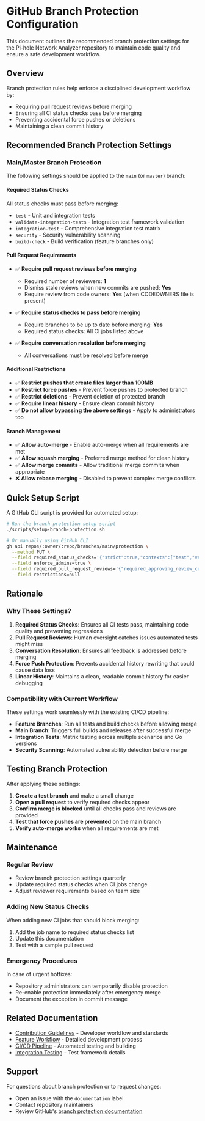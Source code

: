 # GitHub Branch Protection Configuration

This document outlines the recommended branch protection settings for the Pi-hole Network Analyzer repository to maintain code quality and ensure a safe development workflow.

## Overview

Branch protection rules help enforce a disciplined development workflow by:
- Requiring pull request reviews before merging
- Ensuring all CI status checks pass before merging
- Preventing accidental force pushes or deletions
- Maintaining a clean commit history

## Recommended Branch Protection Settings

### Main/Master Branch Protection

The following settings should be applied to the `main` (or `master`) branch:

#### Required Status Checks
All status checks must pass before merging:
- `test` - Unit and integration tests
- `validate-integration-tests` - Integration test framework validation  
- `integration-test` - Comprehensive integration test matrix
- `security` - Security vulnerability scanning
- `build-check` - Build verification (feature branches only)

#### Pull Request Requirements
- ✅ **Require pull request reviews before merging**
  - Required number of reviewers: **1**
  - Dismiss stale reviews when new commits are pushed: **Yes**
  - Require review from code owners: **Yes** (when CODEOWNERS file is present)

- ✅ **Require status checks to pass before merging** 
  - Require branches to be up to date before merging: **Yes**
  - Required status checks: All CI jobs listed above

- ✅ **Require conversation resolution before merging**
  - All conversations must be resolved before merge

#### Additional Restrictions
- ✅ **Restrict pushes that create files larger than 100MB**
- ✅ **Restrict force pushes** - Prevent force pushes to protected branch
- ✅ **Restrict deletions** - Prevent deletion of protected branch
- ✅ **Require linear history** - Ensure clean commit history
- ✅ **Do not allow bypassing the above settings** - Apply to administrators too

#### Branch Management
- ✅ **Allow auto-merge** - Enable auto-merge when all requirements are met
- ✅ **Allow squash merging** - Preferred merge method for clean history
- ✅ **Allow merge commits** - Allow traditional merge commits when appropriate
- ❌ **Allow rebase merging** - Disabled to prevent complex merge conflicts

## Quick Setup Script

A GitHub CLI script is provided for automated setup:

```bash
# Run the branch protection setup script
./scripts/setup-branch-protection.sh

# Or manually using GitHub CLI
gh api repos/:owner/:repo/branches/main/protection \
  --method PUT \
  --field required_status_checks='{"strict":true,"contexts":["test","validate-integration-tests","integration-test","security"]}' \
  --field enforce_admins=true \
  --field required_pull_request_reviews='{"required_approving_review_count":1,"dismiss_stale_reviews":true}' \
  --field restrictions=null
```

## Rationale

### Why These Settings?

1. **Required Status Checks**: Ensures all CI tests pass, maintaining code quality and preventing regressions
2. **Pull Request Reviews**: Human oversight catches issues automated tests might miss
3. **Conversation Resolution**: Ensures all feedback is addressed before merging
4. **Force Push Protection**: Prevents accidental history rewriting that could cause data loss
5. **Linear History**: Maintains a clean, readable commit history for easier debugging

### Compatibility with Current Workflow

These settings work seamlessly with the existing CI/CD pipeline:

- **Feature Branches**: Run all tests and build checks before allowing merge
- **Main Branch**: Triggers full builds and releases after successful merge
- **Integration Tests**: Matrix testing across multiple scenarios and Go versions
- **Security Scanning**: Automated vulnerability detection before merge

## Testing Branch Protection

After applying these settings:

1. **Create a test branch** and make a small change
2. **Open a pull request** to verify required checks appear
3. **Confirm merge is blocked** until all checks pass and reviews are provided
4. **Test that force pushes are prevented** on the main branch
5. **Verify auto-merge works** when all requirements are met

## Maintenance

### Regular Review
- Review branch protection settings quarterly
- Update required status checks when CI jobs change
- Adjust reviewer requirements based on team size

### Adding New Status Checks
When adding new CI jobs that should block merging:

1. Add the job name to required status checks list
2. Update this documentation
3. Test with a sample pull request

### Emergency Procedures
In case of urgent hotfixes:
- Repository administrators can temporarily disable protection
- Re-enable protection immediately after emergency merge
- Document the exception in commit message

## Related Documentation

- [Contribution Guidelines](CONTRIBUTING.md) - Developer workflow and standards
- [Feature Workflow](docs/FEATURE_WORKFLOW.md) - Detailed development process
- [CI/CD Pipeline](.github/workflows/ci.yml) - Automated testing and building
- [Integration Testing](docs/INTEGRATION_TESTING_GUIDE.md) - Test framework details

## Support

For questions about branch protection or to request changes:
- Open an issue with the `documentation` label
- Contact repository maintainers
- Review GitHub's [branch protection documentation](https://docs.github.com/en/repositories/configuring-branches-and-merges-in-your-repository/defining-the-mergeability-of-pull-requests/about-protected-branches)